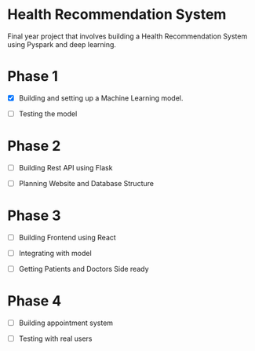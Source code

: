 # Health Recommendation System
Final year project that involves building a Health Recommendation System using Pyspark and deep learning.

# Phase 1
- [X] Building and setting up a Machine Learning model.

- [ ] Testing the model

# Phase 2
- [ ] Building Rest API using Flask

- [ ] Planning Website and Database Structure

# Phase 3
- [ ] Building Frontend using React

- [ ] Integrating with model

- [ ] Getting Patients and Doctors Side ready

# Phase 4
- [ ] Building appointment system

- [ ] Testing with real users
